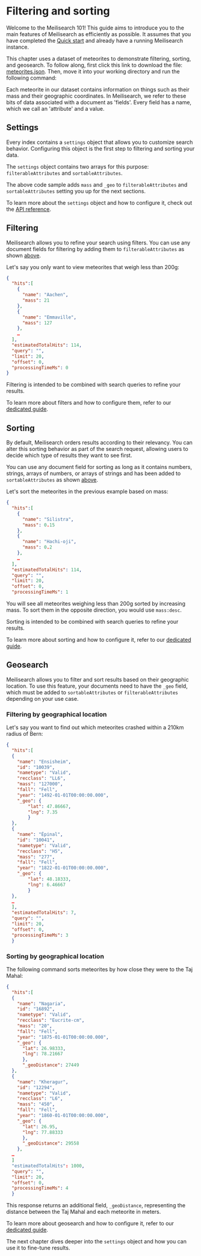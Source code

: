 # Filtering and sorting

Welcome to the Meilisearch 101! This guide aims to introduce you to the main features of Meilisearch as efficiently as possible. It assumes that you have completed the [Quick start](/learn/getting_started/quick_start.md) and already have a running Meilisearch instance.

This chapter uses a dataset of meteorites to demonstrate filtering, sorting, and geosearch. To follow along, first click this link to download the file: <a id="downloadmeteorites" href="/meteorites.json" download="meteorites.json">meteorites.json</a>. Then, move it into your working directory and run the following command:

<CodeSamples id="getting_started_add_meteorites" />

Each meteorite in our dataset contains information on things such as their mass and their geographic coordinates. In Meilisearch, we refer to these bits of data associated with a document as  'fields'. Every field has a name, which we call an 'attribute' and a value.

## Settings

Every index contains a `settings` object that allows you to customize search behavior. Configuring this object is the first step to filtering and sorting your data.

The `settings` object contains two arrays for this purpose: `filterableAttributes` and `sortableAttributes`.

<CodeSamples id= "getting_started_configure_settings" />

The above code sample adds `mass` and `_geo` to `filterableAttributes` and `sortableAttributes` setting you up for the next sections.

To learn more about the `settings` object and how to configure it, check out the [API reference](/reference/api/settings.md).

## Filtering

Meilisearch allows you to refine your search using filters. You can use any document fields for filtering by adding them to `filterableAttributes` as shown [above](#settings).

Let's say you only want to view meteorites that weigh less than 200g:

<CodeSamples id= "getting_started_filtering" />

```json
{
  "hits":[
    {
      "name": "Aachen",
      "mass": 21
    },
    {
      "name": "Emmaville",
      "mass": 127
    },
    …
  ],
  "estimatedTotalHits": 114,
  "query": "",
  "limit": 20,
  "offset": 0,
  "processingTimeMs": 0
}
```

Filtering is intended to be combined with search queries to refine your results.

To learn more about filters and how to configure them, refer to our [dedicated guide](/learn/advanced/filtering.md).

## Sorting

By default, Meilisearch orders results according to their relevancy. You can alter this sorting behavior as part of the search request, allowing users to decide which type of results they want to see first.

You can use any document field for sorting as long as it contains numbers, strings, arrays of numbers, or arrays of strings and has been added to `sortableAttributes` as shown [above](#settings).

Let's sort the meteorites in the previous example based on mass:

<CodeSamples id= "getting_started_sorting" />

```json
{
  "hits":[
    {
      "name": "Silistra",
      "mass": 0.15
    },
    {
      "name": "Hachi-oji",
      "mass": 0.2
    },
    …
  ],
  "estimatedTotalHits": 114,
  "query": "",
  "limit": 20,
  "offset": 0,
  "processingTimeMs": 1
```

You will see all meteorites weighing less than 200g sorted by increasing mass. To sort them in the opposite direction, you would use `mass:desc`.

Sorting is intended to be combined with search queries to refine your results.

To learn more about sorting and how to configure it, refer to our [dedicated guide](/learn/advanced/sorting.md).

## Geosearch

Meilisearch allows you to filter and sort results based on their geographic location. To use this feature, your documents need to have the `_geo` field, which must be added to `sortableAttributes` or `filterableAttributes` depending on your use case.

### Filtering by geographical location

Let's say you want to find out which meteorites crashed within a 210km radius of Bern:

<CodeSamples id= "getting_started_geo_radius" />

```json
{
  "hits":[
  {
    "name": "Ensisheim",
    "id": "10039",
    "nametype": "Valid",
    "recclass": "LL6",
    "mass": "127000",
    "fall": "Fell",
    "year": "1492-01-01T00:00:00.000",
    "_geo": {
        "lat": 47.86667,
        "lng": 7.35
        }
  },
  {
    "name": "Épinal",
    "id": "10041",
    "nametype": "Valid",
    "recclass": "H5",
    "mass": "277",
    "fall": "Fell",
    "year": "1822-01-01T00:00:00.000",
    "_geo": {
        "lat": 48.18333,
        "lng": 6.46667
        }
  },
  …
  ],
  "estimatedTotalHits": 7,
  "query": "",
  "limit": 20,
  "offset": 0,
  "processingTimeMs": 3
  }
  ```

### Sorting by geographical location

The following command sorts meteorites by how close they were to the Taj Mahal:

<CodeSamples id= "getting_started_geo_point" />

```json
{
  "hits":[
  {
    "name": "Nagaria",
    "id": "16892",
    "nametype": "Valid",
    "recclass": "Eucrite-cm",
    "mass": "20",
    "fall": "Fell",
    "year": "1875-01-01T00:00:00.000",
    "_geo": {
      "lat": 26.98333,
      "lng": 78.21667
      },
      "_geoDistance": 27449
  },
  {
    "name": "Kheragur",
    "id": "12294",
    "nametype": "Valid",
    "recclass": "L6",
    "mass": "450",
    "fall": "Fell",
    "year": "1860-01-01T00:00:00.000",
    "_geo": {
      "lat": 26.95,
      "lng": 77.88333
      },
      "_geoDistance": 29558
    },
  …
  ]
  "estimatedTotalHits": 1000,
  "query": "",
  "limit": 20,
  "offset": 0,
  "processingTimeMs": 4
  }
```

This response returns an additional field, `_geoDistance`, representing the distance between the Taj Mahal and each meteorite in meters.

To learn more about geosearch and how to configure it, refer to our [dedicated guide](/learn/advanced/geosearch.md).

The next chapter dives deeper into the `settings` object and how you can use it to fine-tune results.
